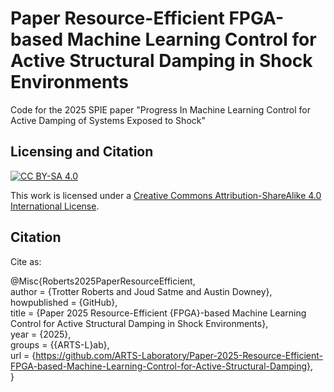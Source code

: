 # Paper Resource-Efficient FPGA-based Machine Learning Control for Active Structural Damping in Shock Environments
Code for the 2025 SPIE paper "Progress In Machine Learning Control for Active Damping of Systems Exposed to Shock"


## Licensing and Citation

[![CC BY-SA 4.0][cc-by-sa-shield]][cc-by-sa]

This work is licensed under a
[Creative Commons Attribution-ShareAlike 4.0 International License][cc-by-sa].

[cc-by-sa]: http://creativecommons.org/licenses/by-sa/4.0/
[cc-by-sa-image]: https://licensebuttons.net/l/by-sa/4.0/88x31.png
[cc-by-sa-shield]: https://img.shields.io/badge/License-CC%20BY--SA%204.0-lightgrey.svg

## Citation
Cite as:

@Misc{Roberts2025PaperResourceEfficient,  
  author       = {Trotter Roberts and Joud Satme and Austin Downey},  
  howpublished = {GitHub},  
  title        = {Paper 2025 Resource-Efficient {FPGA}-based Machine Learning Control for Active Structural Damping in Shock Environments},  
  year         = {2025},  
  groups       = {{ARTS-L}ab},  
  url          = {https://github.com/ARTS-Laboratory/Paper-2025-Resource-Efficient-FPGA-based-Machine-Learning-Control-for-Active-Structural-Damping},  
}

